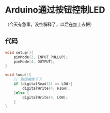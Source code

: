 # Arduino通过按钮控制LED

（今天有急事，没空解释了，以后在加上去把）

## 代码

```cpp
void setup(){
	pinMode(2, INPUT_PULLUP);
	pinMode(4, OUTPUT);
}

void loop(){
	// 按钮被按下了
	if (digitalRead(2) == LOW){
		digitalWrite(4, HIGH);
	}else {
		digitalWrite(4, LOW);
	}
}
```